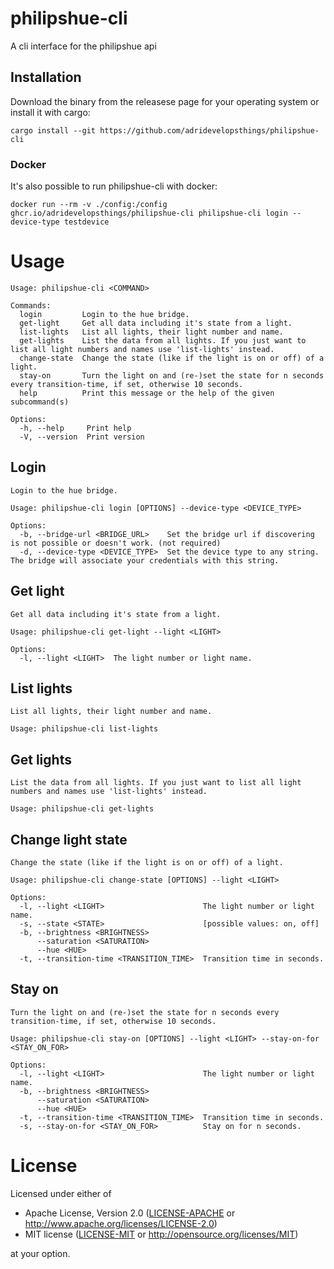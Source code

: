 # philipshue-cli
A cli interface for the philipshue api

## Installation
Download the binary from the releasese page for your operating system or install it with cargo: 
```
cargo install --git https://github.com/adridevelopsthings/philipshue-cli
```

### Docker
It's also possible to run philipshue-cli with docker:

```
docker run --rm -v ./config:/config ghcr.io/adridevelopsthings/philipshue-cli philipshue-cli login --device-type testdevice
```

# Usage
```
Usage: philipshue-cli <COMMAND>

Commands:
  login         Login to the hue bridge.
  get-light     Get all data including it's state from a light.
  list-lights   List all lights, their light number and name.
  get-lights    List the data from all lights. If you just want to list all light numbers and names use 'list-lights' instead.
  change-state  Change the state (like if the light is on or off) of a light.
  stay-on       Turn the light on and (re-)set the state for n seconds every transition-time, if set, otherwise 10 seconds.
  help          Print this message or the help of the given subcommand(s)

Options:
  -h, --help     Print help
  -V, --version  Print version
```
## Login
```
Login to the hue bridge.

Usage: philipshue-cli login [OPTIONS] --device-type <DEVICE_TYPE>

Options:
  -b, --bridge-url <BRIDGE_URL>    Set the bridge url if discovering is not possible or doesn't work. (not required)
  -d, --device-type <DEVICE_TYPE>  Set the device type to any string. The bridge will associate your credentials with this string.
```

## Get light
```
Get all data including it's state from a light.

Usage: philipshue-cli get-light --light <LIGHT>

Options:
  -l, --light <LIGHT>  The light number or light name.
```

## List lights
```
List all lights, their light number and name.

Usage: philipshue-cli list-lights
```

## Get lights
```
List the data from all lights. If you just want to list all light numbers and names use 'list-lights' instead.

Usage: philipshue-cli get-lights
```

## Change light state
```
Change the state (like if the light is on or off) of a light.

Usage: philipshue-cli change-state [OPTIONS] --light <LIGHT>

Options:
  -l, --light <LIGHT>                      The light number or light name.
  -s, --state <STATE>                      [possible values: on, off]
  -b, --brightness <BRIGHTNESS>            
      --saturation <SATURATION>            
      --hue <HUE>                          
  -t, --transition-time <TRANSITION_TIME>  Transition time in seconds.
```

## Stay on
```
Turn the light on and (re-)set the state for n seconds every transition-time, if set, otherwise 10 seconds.

Usage: philipshue-cli stay-on [OPTIONS] --light <LIGHT> --stay-on-for <STAY_ON_FOR>

Options:
  -l, --light <LIGHT>                      The light number or light name.
  -b, --brightness <BRIGHTNESS>            
      --saturation <SATURATION>            
      --hue <HUE>                          
  -t, --transition-time <TRANSITION_TIME>  Transition time in seconds.
  -s, --stay-on-for <STAY_ON_FOR>          Stay on for n seconds.
```

# License
Licensed under either of

 * Apache License, Version 2.0
   ([LICENSE-APACHE](LICENSE-APACHE) or http://www.apache.org/licenses/LICENSE-2.0)
 * MIT license
   ([LICENSE-MIT](LICENSE-MIT) or http://opensource.org/licenses/MIT)


at your option.